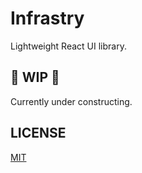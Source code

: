# Infrastry

Lightweight React UI library.

## :construction: WIP :construction:

Currently under constructing.

## LICENSE

[MIT](https://github.com/infrastry/infrastry/blob/main/LICENSE)

